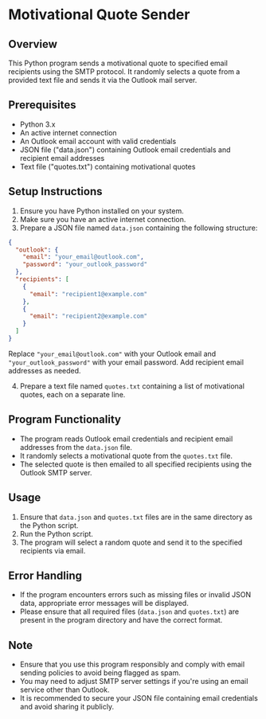 # Motivational Quote Sender

## Overview
This Python program sends a motivational quote to specified email recipients using the SMTP protocol. It randomly selects a quote from a provided text file and sends it via the Outlook mail server.

## Prerequisites
- Python 3.x
- An active internet connection
- An Outlook email account with valid credentials
- JSON file ("data.json") containing Outlook email credentials and recipient email addresses
- Text file ("quotes.txt") containing motivational quotes

## Setup Instructions
1. Ensure you have Python installed on your system.
2. Make sure you have an active internet connection.
3. Prepare a JSON file named `data.json` containing the following structure:

```json
{
  "outlook": {
    "email": "your_email@outlook.com",
    "password": "your_outlook_password"
  },
  "recipients": [
    {
      "email": "recipient1@example.com"
    },
    {
      "email": "recipient2@example.com"
    }
  ]
}
```
Replace `"your_email@outlook.com"` with your Outlook email and `"your_outlook_password"` with your email password. Add recipient email addresses as needed.

4. Prepare a text file named `quotes.txt` containing a list of motivational quotes, each on a separate line.

## Program Functionality
- The program reads Outlook email credentials and recipient email addresses from the `data.json` file.
- It randomly selects a motivational quote from the `quotes.txt` file.
- The selected quote is then emailed to all specified recipients using the Outlook SMTP server.

## Usage
1. Ensure that `data.json` and `quotes.txt` files are in the same directory as the Python script.
2. Run the Python script.
3. The program will select a random quote and send it to the specified recipients via email.

## Error Handling
- If the program encounters errors such as missing files or invalid JSON data, appropriate error messages will be displayed.
- Please ensure that all required files (`data.json` and `quotes.txt`) are present in the program directory and have the correct format.

## Note
- Ensure that you use this program responsibly and comply with email sending policies to avoid being flagged as spam.
- You may need to adjust SMTP server settings if you're using an email service other than Outlook.
- It is recommended to secure your JSON file containing email credentials and avoid sharing it publicly.
